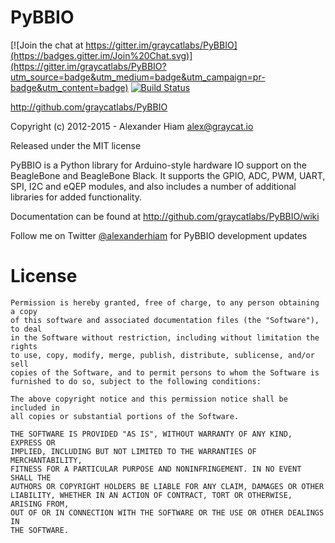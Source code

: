 PyBBIO
======

[![Join the chat at https://gitter.im/graycatlabs/PyBBIO](https://badges.gitter.im/Join%20Chat.svg)](https://gitter.im/graycatlabs/PyBBIO?utm_source=badge&utm_medium=badge&utm_campaign=pr-badge&utm_content=badge) [![Build Status](https://ci.graycat.io/buildStatus/icon?job=PyBBIO)](https://ci.graycat.io/job/PyBBIO/)

http://github.com/graycatlabs/PyBBIO

Copyright (c) 2012-2015 - Alexander Hiam <alex@graycat.io>

Released under the MIT license

PyBBIO is a Python library for Arduino-style hardware IO support on the 
BeagleBone and BeagleBone Black. It supports the GPIO, ADC, PWM, UART,
SPI, I2C and eQEP modules, and also includes a number of additional libraries
for added functionality.

Documentation can be found at http://github.com/graycatlabs/PyBBIO/wiki

Follow me on Twitter [@alexanderhiam](https://twitter.com/alexanderhiam) for PyBBIO development updates

License
=======

    Permission is hereby granted, free of charge, to any person obtaining a copy
    of this software and associated documentation files (the "Software"), to deal
    in the Software without restriction, including without limitation the rights
    to use, copy, modify, merge, publish, distribute, sublicense, and/or sell
    copies of the Software, and to permit persons to whom the Software is
    furnished to do so, subject to the following conditions:

    The above copyright notice and this permission notice shall be included in
    all copies or substantial portions of the Software.

    THE SOFTWARE IS PROVIDED "AS IS", WITHOUT WARRANTY OF ANY KIND, EXPRESS OR
    IMPLIED, INCLUDING BUT NOT LIMITED TO THE WARRANTIES OF MERCHANTABILITY,
    FITNESS FOR A PARTICULAR PURPOSE AND NONINFRINGEMENT. IN NO EVENT SHALL THE
    AUTHORS OR COPYRIGHT HOLDERS BE LIABLE FOR ANY CLAIM, DAMAGES OR OTHER
    LIABILITY, WHETHER IN AN ACTION OF CONTRACT, TORT OR OTHERWISE, ARISING FROM,
    OUT OF OR IN CONNECTION WITH THE SOFTWARE OR THE USE OR OTHER DEALINGS IN
    THE SOFTWARE.

